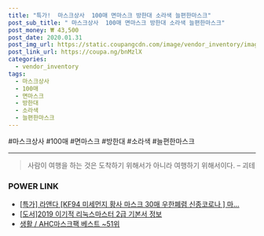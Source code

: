 ```yaml
--- 
title: "특가!  마스크상사  100매 면마스크 방한대 소라색 늘편한마스크" 
post_sub_title: " 마스크상사  100매 면마스크 방한대 소라색 늘편한마스크" 
post_money: ₩ 43,500 
post_date: 2020.01.31 
post_img_url: https://static.coupangcdn.com/image/vendor_inventory/images/2017/10/18/7/6/bc52dee4-f062-45e3-8686-fa3c3fa88c40.jpg 
post_link_url: https://coupa.ng/bnMzlX 
categories: 
  - vendor_inventory 
tags: 
  - 마스크상사 
  - 100매 
  - 면마스크 
  - 방한대 
  - 소라색 
  - 늘편한마스크 
--- 
```

  #마스크상사 #100매 #면마스크 #방한대 #소라색 #늘편한마스크 
<hr> 

> 사람이 여행을 하는 것은 도착하기 위해서가 아니라 여행하기 위해서이다. – 괴테 


### POWER LINK

* <a href="https://blog.naver.com/santokki14/221791697089" target="_blank">[특가] 라앤다 [KF94 미세먼지 황사 마스크 30매 우한폐렴 신종코로나 ] 마...</a>
* <a href="https://blog.naver.com/fasyy4321/221771307083" target="_blank">[도서]2019 이기적 리눅스마스터 2급 기본서 정보</a>
* <a href="https://blog.naver.com/santokki14/221776715542" target="_blank">생활 / AHC마스크팩 베스트 ~51위</a>
